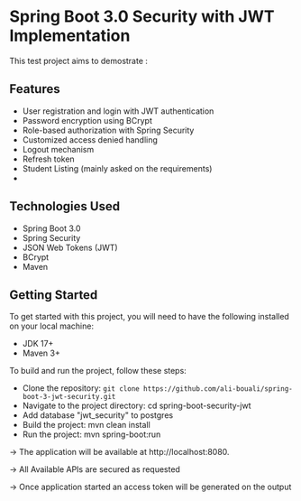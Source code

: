 # Spring Boot 3.0 Security with JWT Implementation
This test project aims to demostrate :

## Features
* User registration and login with JWT authentication
* Password encryption using BCrypt
* Role-based authorization with Spring Security
* Customized access denied handling
* Logout mechanism
* Refresh token
* Student Listing (mainly asked on the requirements)
*  

## Technologies Used
* Spring Boot 3.0
* Spring Security
* JSON Web Tokens (JWT)
* BCrypt
* Maven
 
## Getting Started
To get started with this project, you will need to have the following installed on your local machine:

* JDK 17+
* Maven 3+


To build and run the project, follow these steps:

* Clone the repository: `git clone https://github.com/ali-bouali/spring-boot-3-jwt-security.git`
* Navigate to the project directory: cd spring-boot-security-jwt
* Add database "jwt_security" to postgres 
* Build the project: mvn clean install
* Run the project: mvn spring-boot:run 

-> The application will be available at http://localhost:8080.

-> All Available APIs are secured as requested
 
-> Once application started an access token will be generated on the output 


